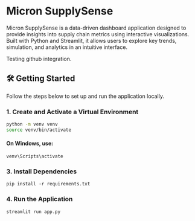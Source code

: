 # Micron SupplySense

Micron SupplySense is a data-driven dashboard application designed to provide insights into supply chain metrics using interactive visualizations. Built with Python and Streamlit, it allows users to explore key trends, simulation, and analytics in an intuitive interface. 

Testing github integration.


## 🛠️ Getting Started

Follow the steps below to set up and run the application locally.

### 1. Create and Activate a Virtual Environment

```bash
python -m venv venv
source venv/bin/activate
```
#### On Windows, use:

```
venv\Scripts\activate
```

### 3. Install Dependencies
```
pip install -r requirements.txt
```

### 4. Run the Application
```
streamlit run app.py
```
